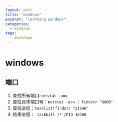 ```yaml
---
layout: post
title: "windows"
excerpt: "learning windows"
categories:
  - windows
tags:
  - markdown
---
```


# windows
## 端口
1. 查找所有端口:`netstat -ano`
2. 查找具体端口号：`netstat -aon | findstr "8080"`
3. 查找进程：`tasklist|findstr "21548"`
4. 结束进程：` taskkill /F /PID 10760`